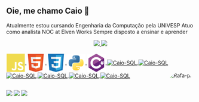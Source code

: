   ## Oie, me chamo Caio 👋
  Atualmente estou cursando Engenharia da Computação pela UNIVESP
  Atuo como analista NOC at Elven Works
  Sempre disposto a ensinar e aprender



<div align="center">
  <a href="https://github.com/CaioSix">
  <img height="180em" src="https://github-readme-stats.vercel.app/api?username=CaioSix&show_icons=true&theme=dracula&include_all_commits=true&count_private=true"/>
  <img height="180em" src="https://github-readme-stats.vercel.app/api/top-langs/?username=CaioSix&layout=compact&langs_count=7&theme=dracula"/>
</div>

  <div style="display: inline_block"><br>
  <img align="center" alt="Caio-SQL" height="50" width="50" src="https://raw.githubusercontent.com/devicons/devicon/master/icons/javascript/javascript-plain.svg">
  <img align="center" alt="Caio-SQL" height="50" width="50"  src="https://raw.githubusercontent.com/devicons/devicon/master/icons/html5/html5-original.svg">
  <img align="center" alt="Caio-SQL" height="50" width="50"  src="https://raw.githubusercontent.com/devicons/devicon/master/icons/css3/css3-original.svg">
  <img align="center" alt="Caio-SQL" height="50" width="50" src="https://raw.githubusercontent.com/devicons/devicon/master/icons/python/python-original.svg"> 
  <img align="center" alt="Caio-SQL" height="50" width="50" src="https://raw.githubusercontent.com/devicons/devicon/master/icons/csharp/csharp-original.svg"> 
  <img align="center" alt="Caio-SQL" height="50" width="50"  src="https://cdn.jsdelivr.net/gh/devicons/devicon/icons/docker/docker-original.svg">
  <img align="center" alt="Caio-SQL" height="50" width="50" src="https://cdn.jsdelivr.net/gh/devicons/devicon/icons/mysql/mysql-original-wordmark.svg">
  <img align="center" alt="Caio-SQL" height="50" width="50"  src="https://cdn.jsdelivr.net/gh/devicons/devicon/icons/react/react-original.svg" />
  <img align="center" alt="Caio-SQL" height="50" width="50"   src="https://cdn.jsdelivr.net/gh/devicons/devicon/icons/java/java-original.svg" />
  <img align="center" alt="Caio-SQL" height="50" width="50"   src="https://cdn.jsdelivr.net/gh/devicons/devicon/icons/nodejs/nodejs-original-wordmark.svg" />
  <img align="center" alt="Caio-SQL" height="50" width="50"   src="https://cdn.jsdelivr.net/gh/devicons/devicon/icons/github/github-original.svg" />
    
    
   <img align="right" alt="Rafa-pic" height="150" style="border-radius:50px;" src="https://media3.giphy.com/media/Wn74RUT0vjnoU98Hnt/giphy.gif?cid=790b761107e4e0ad6547828b2a4ae9b91e841cbbe5c0b905&rid=giphy.gif&ct=g">
</div>
  
 ##
    
 
<div> 
  <a href="https://instagram.com/#" target="_blank"><img src="https://img.shields.io/badge/-Instagram-%23E4405F?style=for-the-badge&logo=instagram&logoColor=white" target="_blank"></a>
  <a href = "mailto:caio-cavalcanti@hotmail.com"><img src="https://img.shields.io/badge/-Gmail-%23333?style=for-the-badge&logo=gmail&logoColor=white" target="_blank"></a>
  <a href="https://www.linkedin.com/in/caiohfcavalcanti/" target="_blank"><img src="https://img.shields.io/badge/-LinkedIn-%230077B5?style=for-the-badge&logo=linkedin&logoColor=white" target="_blank"></a> 
 
  
 
</div>


    
    

   
